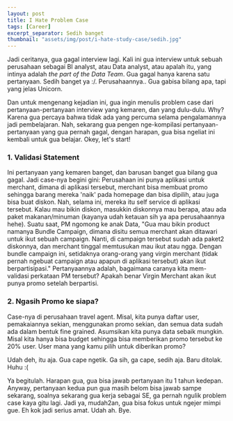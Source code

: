 ```yaml
---
layout: post
title: I Hate Problem Case
tags: [Career]
excerpt_separator: Sedih banget
thumbnail: "assets/img/post/i-hate-study-case/sedih.jpg"
---
```


Jadi ceritanya, gua gagal interview lagi. Kali ini gua interview untuk sebuah perusahaan sebagai BI analyst, atau Data analyst, atau apalah itu, yang intinya adalah _the part of the Data Team_. Gua gagal hanya karena satu pertanyaan. Sedih banget ya :/. Perusahaannya.. Gua gabisa bilang apa, tapi yang jelas Unicorn. <!-- more -->

Dan untuk mengenang kejadian ini, gua ingin menulis problem case dari pertanyaan-pertanyaan interview yang kemaren, dan yang dulu-dulu. Why? Karena gua percaya bahwa tidak ada yang percuma selama pengalamannya jadi pembelajaran. Nah, sekarang gua pengen nge-kompilasi pertanyaan-pertanyaan yang gua pernah gagal, dengan harapan, gua bisa ngeliat ini kembali untuk gua belajar. Okey, let's start!

### 1. Validasi Statement
Ini pertanyaan yang kemaren banget, dan barusan banget gua bilang gua gagal. Jadi case-nya begini gini: Perusahaan ini punya aplikasi untuk merchant, dimana di aplikasi tersebut, merchant bisa membuat promo sehingga barang mereka 'naik' pada homepage dan bisa dipilih, atau juga bisa buat diskon. Nah, selama ini, mereka itu self service di aplikasi tersebut. Kalau mau bikin diskon, masukkin diskonnya mau berapa, atau ada paket makanan/minuman (kayanya udah ketauan sih ya apa perusahaannya hehe). Suatu saat, PM ngomong ke anak Data, "Gua mau bikin product namanya Bundle Campaign, dimana disitu semua merchant akan ditawari untuk ikut sebuah campaign. Nanti, di campaign tersebut sudah ada paket2 diskonnya, dan merchant tinggal memtusukan mau ikut atau ngga. Dengan bundle campaign ini, setidaknya orang-orang yang virgin merchant (tidak pernah ngebuat campaign atau apapun di aplikasi tersebut) akan ikut berpartisipasi." Pertanyaannya adalah, bagaimana caranya kita mem-validasi perkataan PM tersebut? Apakah benar Virgin Merchant akan ikut punya promo setelah berpartisi.

### 2. Ngasih Promo ke siapa?
Case-nya di perusahaan travel agent. Misal, kita punya daftar user, pemakaiannya sekian, menggunakan promo sekian, dan semua data sudah ada dalam bentuk fine grained. Asumsikan kita punya data sebaik mungkin. Misal kita hanya bisa budget sehingga bisa memberikan promo tersebut ke 20% user. User mana yang kamu pilih untuk diberikan promo?

Udah deh, itu aja. Gua cape ngetik. Ga sih, ga cape, sedih aja. Baru ditolak. Huhu :(

Ya begitulah. Harapan gua, gua bisa jawab pertanyaan itu 1 tahun kedepan. Anyway, pertanyaan kedua pun gua masih belom bisa jawab sampe sekarang, soalnya sekarang gua kerja sebagai SE, ga pernah ngulik problem case kaya gitu lagi. Jadi ya, mudah2an, gua bisa fokus untuk ngejer mimpi gue. Eh kok jadi serius amat. Udah ah. Bye.